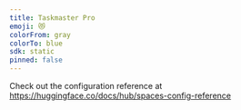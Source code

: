 ```yaml
---
title: Taskmaster Pro
emoji: 😻
colorFrom: gray
colorTo: blue
sdk: static
pinned: false
---
```


Check out the configuration reference at https://huggingface.co/docs/hub/spaces-config-reference
